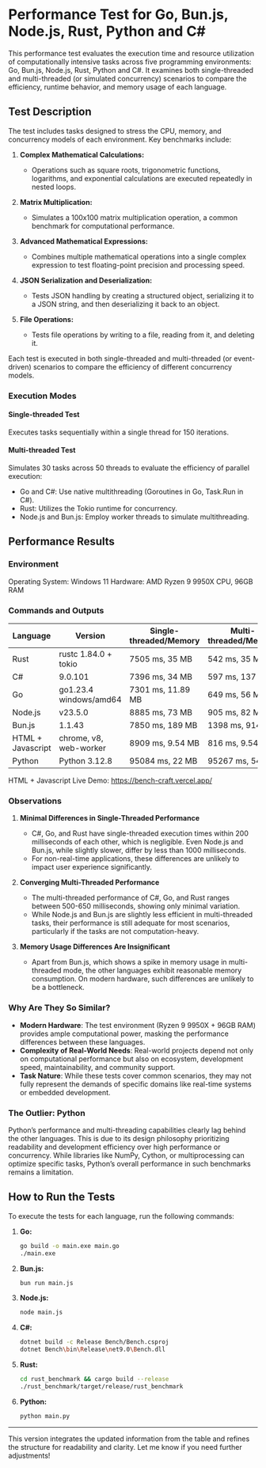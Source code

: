 # Performance Test for Go, Bun.js, Node.js, Rust, Python and C#

This performance test evaluates the execution time and resource utilization of computationally intensive tasks across five programming environments: Go, Bun.js, Node.js, Rust, Python and C#. It examines both single-threaded and multi-threaded (or simulated concurrency) scenarios to compare the efficiency, runtime behavior, and memory usage of each language.

## Test Description

The test includes tasks designed to stress the CPU, memory, and concurrency models of each environment. Key benchmarks include:

1. **Complex Mathematical Calculations:**

   - Operations such as square roots, trigonometric functions, logarithms, and exponential calculations are executed repeatedly in nested loops.

2. **Matrix Multiplication:**

   - Simulates a 100x100 matrix multiplication operation, a common benchmark for computational performance.

3. **Advanced Mathematical Expressions:**

   - Combines multiple mathematical operations into a single complex expression to test floating-point precision and processing speed.

4. **JSON Serialization and Deserialization:**

   - Tests JSON handling by creating a structured object, serializing it to a JSON string, and then deserializing it back to an object.

5. **File Operations:**
   - Tests file operations by writing to a file, reading from it, and deleting it.

Each test is executed in both single-threaded and multi-threaded (or event-driven) scenarios to compare the efficiency of different concurrency models.

### Execution Modes

#### Single-threaded Test

Executes tasks sequentially within a single thread for 150 iterations.

#### Multi-threaded Test

Simulates 30 tasks across 50 threads to evaluate the efficiency of parallel execution:

- Go and C#: Use native multithreading (Goroutines in Go, Task.Run in C#).
- Rust: Utilizes the Tokio runtime for concurrency.
- Node.js and Bun.js: Employ worker threads to simulate multithreading.

## Performance Results

### Environment

Operating System: Windows 11
Hardware: AMD Ryzen 9 9950X CPU, 96GB RAM

### Commands and Outputs

| Language          | Version                | Single-threaded/Memory | Multi-threaded/Memory |
| ----------------- | ---------------------- | ---------------------- | --------------------- |
| Rust              | rustc 1.84.0 + tokio   | 7505 ms, 35 MB         | 542 ms, 35 MB         |
| C#                | 9.0.101                | 7396 ms, 34 MB         | 597 ms, 137 MB        |
| Go                | go1.23.4 windows/amd64 | 7301 ms, 11.89 MB      | 649 ms, 56 MB         |
| Node.js           | v23.5.0                | 8885 ms, 73 MB         | 905 ms, 82 MB         |
| Bun.js            | 1.1.43                 | 7850 ms, 189 MB        | 1398 ms, 914 MB       |
| HTML + Javascript | chrome, v8, web-worker | 8909 ms, 9.54 MB       | 816 ms, 9.54MB        |
| Python            | Python 3.12.8          | 95084 ms, 22 MB        | 95267 ms, 54 MB       |

HTML + Javascript Live Demo: https://bench-craft.vercel.app/

### Observations

1. **Minimal Differences in Single-Threaded Performance**

   - C#, Go, and Rust have single-threaded execution times within 200 milliseconds of each other, which is negligible. Even Node.js and Bun.js, while slightly slower, differ by less than 1000 milliseconds.
   - For non-real-time applications, these differences are unlikely to impact user experience significantly.

2. **Converging Multi-Threaded Performance**

   - The multi-threaded performance of C#, Go, and Rust ranges between 500-650 milliseconds, showing only minimal variation.
   - While Node.js and Bun.js are slightly less efficient in multi-threaded tasks, their performance is still adequate for most scenarios, particularly if the tasks are not computation-heavy.

3. **Memory Usage Differences Are Insignificant**

   - Apart from Bun.js, which shows a spike in memory usage in multi-threaded mode, the other languages exhibit reasonable memory consumption. On modern hardware, such differences are unlikely to be a bottleneck.

### Why Are They So Similar?

- **Modern Hardware**: The test environment (Ryzen 9 9950X + 96GB RAM) provides ample computational power, masking the performance differences between these languages.
- **Complexity of Real-World Needs**: Real-world projects depend not only on computational performance but also on ecosystem, development speed, maintainability, and community support.
- **Task Nature**: While these tests cover common scenarios, they may not fully represent the demands of specific domains like real-time systems or embedded development.

### The Outlier: Python

Python’s performance and multi-threading capabilities clearly lag behind the other languages. This is due to its design philosophy prioritizing readability and development efficiency over high performance or concurrency. While libraries like NumPy, Cython, or multiprocessing can optimize specific tasks, Python’s overall performance in such benchmarks remains a limitation.

## How to Run the Tests

To execute the tests for each language, run the following commands:

1. **Go:**

   ```bash
   go build -o main.exe main.go
   ./main.exe
   ```

2. **Bun.js:**

   ```bash
   bun run main.js
   ```

3. **Node.js:**

   ```bash
   node main.js
   ```

4. **C#:**

   ```bash
   dotnet build -c Release Bench/Bench.csproj
   dotnet Bench\bin\Release\net9.0\Bench.dll
   ```

5. **Rust:**

   ```bash
   cd rust_benchmark && cargo build --release
   ./rust_benchmark/target/release/rust_benchmark
   ```

6. **Python:**
   ```bash
   python main.py
   ```

---

This version integrates the updated information from the table and refines the structure for readability and clarity. Let me know if you need further adjustments!
